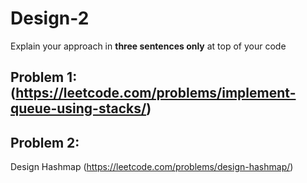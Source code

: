 # Design-2

Explain your approach in **three sentences only** at top of your code


## Problem 1: (https://leetcode.com/problems/implement-queue-using-stacks/)


## Problem 2:
Design Hashmap (https://leetcode.com/problems/design-hashmap/)





